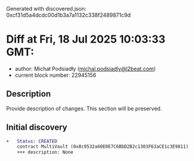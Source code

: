 Generated with discovered.json: 0xcf31d5a4dcdc00d1b3a7a1132c338f2489871c9d

# Diff at Fri, 18 Jul 2025 10:03:33 GMT:

- author: Michał Podsiadły (<michal.podsiadly@l2beat.com>)
- current block number: 22945156

## Description

Provide description of changes. This section will be preserved.

## Initial discovery

```diff
+   Status: CREATED
    contract MultiVault (0x8c9532a60E0E7C6BbD2B2c1303F63aCE1c3E9811)
    +++ description: None
```
